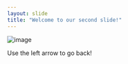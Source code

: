 ```yaml
---
layout: slide
title: "Welcome to our second slide!"
---
```

![image](https://user-images.githubusercontent.com/90409904/170130059-6f75a54d-b22a-4b7f-b227-1f847458b05f.png)

Use the left arrow to go back!
